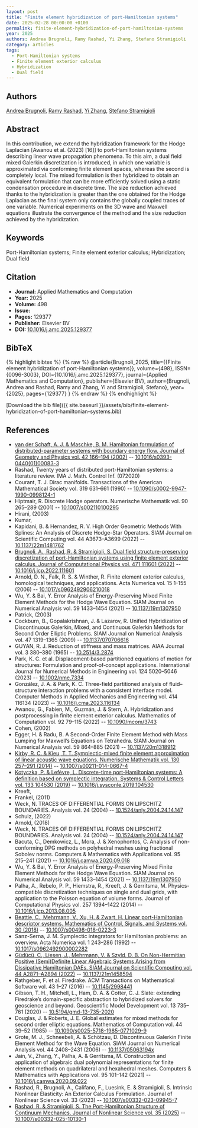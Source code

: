 ```yaml
---
layout: post
title: "Finite element hybridization of port-Hamiltonian systems"
date: 2025-02-28 00:00:00 +0100
permalink: finite-element-hybridization-of-port-hamiltonian-systems
year: 2025
authors: Andrea Brugnoli, Ramy Rashad, Yi Zhang, Stefano Stramigioli
category: articles
tags:
  - Port-Hamiltonian systems
  - Finite element exterior calculus
  - Hybridization
  - Dual field
---
```

 
## Authors
[Andrea Brugnoli](authors/andrea-brugnoli), [Ramy Rashad](authors/ramy-rashad), [Yi Zhang](authors/yi-zhang), [Stefano Stramigioli](authors/stefano-stramigioli)
 
## Abstract
In this contribution, we extend the hybridization framework for the Hodge Laplacian [Awanou et al. (2023) [16]] to port-Hamiltonian systems describing linear wave propagation phenomena. To this aim, a dual field mixed Galerkin discretization is introduced, in which one variable is approximated via conforming finite element spaces, whereas the second is completely local. The mixed formulation is then hybridized to obtain an equivalent formulation that can be more efficiently solved using a static condensation procedure in discrete time. The size reduction achieved thanks to the hybridization is greater than the one obtained for the Hodge Laplacian as the final system only contains the globally coupled traces of one variable. Numerical experiments on the 3D wave and Maxwell equations illustrate the convergence of the method and the size reduction achieved by the hybridization.
 
## Keywords
Port-Hamiltonian systems; Finite element exterior calculus; Hybridization; Dual field
 
## Citation
- **Journal:** Applied Mathematics and Computation
- **Year:** 2025
- **Volume:** 498
- **Issue:** 
- **Pages:** 129377
- **Publisher:** Elsevier BV
- **DOI:** [10.1016/j.amc.2025.129377](https://doi.org/10.1016/j.amc.2025.129377)
 
## BibTeX
{% highlight bibtex %}
{% raw %}
@article{Brugnoli_2025,
  title={{Finite element hybridization of port-Hamiltonian systems}},
  volume={498},
  ISSN={0096-3003},
  DOI={10.1016/j.amc.2025.129377},
  journal={Applied Mathematics and Computation},
  publisher={Elsevier BV},
  author={Brugnoli, Andrea and Rashad, Ramy and Zhang, Yi and Stramigioli, Stefano},
  year={2025},
  pages={129377}
}
{% endraw %}
{% endhighlight %}
 
[Download the bib file]({{ site.baseurl }}/assets/bib/finite-element-hybridization-of-port-hamiltonian-systems.bib)
 
## References
- [van der Schaft, A. J. & Maschke, B. M. Hamiltonian formulation of distributed-parameter systems with boundary energy flow. Journal of Geometry and Physics vol. 42 166–194 (2002)](hamiltonian-formulation-of-distributed-parameter-systems-with-boundary-energy-flow) -- [10.1016/s0393-0440(01)00083-3](https://doi.org/10.1016/s0393-0440(01)00083-3)
- Rashad, Twenty years of distributed port-Hamiltonian systems: a literature review. IMA J. Math. Control Inf. (072020)
- Courant, T. J. Dirac manifolds. Transactions of the American Mathematical Society vol. 319 631–661 (1990) -- [10.1090/s0002-9947-1990-0998124-1](https://doi.org/10.1090/s0002-9947-1990-0998124-1)
- Hiptmair, R. Discrete Hodge operators. Numerische Mathematik vol. 90 265–289 (2001) -- [10.1007/s002110100295](https://doi.org/10.1007/s002110100295)
- Hirani, (2003)
- Kumar,
- Kapidani, B. & Hernandez, R. V. High Order Geometric Methods With Splines: An Analysis of Discrete Hodge-Star Operators. SIAM Journal on Scientific Computing vol. 44 A3673–A3699 (2022) -- [10.1137/22m1481762](https://doi.org/10.1137/22m1481762)
- [Brugnoli, A., Rashad, R. & Stramigioli, S. Dual field structure-preserving discretization of port-Hamiltonian systems using finite element exterior calculus. Journal of Computational Physics vol. 471 111601 (2022)](dual-field-structure-preserving-discretization-of-port-hamiltonian-systems-using-finite-element-exterior-calculus) -- [10.1016/j.jcp.2022.111601](https://doi.org/10.1016/j.jcp.2022.111601)
- Arnold, D. N., Falk, R. S. & Winther, R. Finite element exterior calculus, homological techniques, and applications. Acta Numerica vol. 15 1–155 (2006) -- [10.1017/s0962492906210018](https://doi.org/10.1017/s0962492906210018)
- Wu, Y. & Bai, Y. Error Analysis of Energy-Preserving Mixed Finite Element Methods for the Hodge Wave Equation. SIAM Journal on Numerical Analysis vol. 59 1433–1454 (2021) -- [10.1137/19m1307950](https://doi.org/10.1137/19m1307950)
- Patrick, (2003)
- Cockburn, B., Gopalakrishnan, J. & Lazarov, R. Unified Hybridization of Discontinuous Galerkin, Mixed, and Continuous Galerkin Methods for Second Order Elliptic Problems. SIAM Journal on Numerical Analysis vol. 47 1319–1365 (2009) -- [10.1137/070706616](https://doi.org/10.1137/070706616)
- GUYAN, R. J. Reduction of stiffness and mass matrices. AIAA Journal vol. 3 380–380 (1965) -- [10.2514/3.2874](https://doi.org/10.2514/3.2874)
- Park, K. C. et al. Displacement‐based partitioned equations of motion for structures: Formulation and proof‐of‐concept applications. International Journal for Numerical Methods in Engineering vol. 124 5020–5046 (2023) -- [10.1002/nme.7334](https://doi.org/10.1002/nme.7334)
- González, J. A. & Park, K. C. Three-field partitioned analysis of fluid–structure interaction problems with a consistent interface model. Computer Methods in Applied Mechanics and Engineering vol. 414 116134 (2023) -- [10.1016/j.cma.2023.116134](https://doi.org/10.1016/j.cma.2023.116134)
- Awanou, G., Fabien, M., Guzmán, J. & Stern, A. Hybridization and postprocessing in finite element exterior calculus. Mathematics of Computation vol. 92 79–115 (2022) -- [10.1090/mcom/3743](https://doi.org/10.1090/mcom/3743)
- Cohen, (2002)
- Egger, H. & Radu, B. A Second-Order Finite Element Method with Mass Lumping for Maxwell’s Equations on Tetrahedra. SIAM Journal on Numerical Analysis vol. 59 864–885 (2021) -- [10.1137/20m1318912](https://doi.org/10.1137/20m1318912)
- [Kirby, R. C. & Kieu, T. T. Symplectic-mixed finite element approximation of linear acoustic wave equations. Numerische Mathematik vol. 130 257–291 (2014)](symplectic-mixed-finite-element-approximation-of-linear-acoustic-wave-equations) -- [10.1007/s00211-014-0667-4](https://doi.org/10.1007/s00211-014-0667-4)
- [Kotyczka, P. & Lefèvre, L. Discrete-time port-Hamiltonian systems: A definition based on symplectic integration. Systems &amp; Control Letters vol. 133 104530 (2019)](discrete-time-port-hamiltonian-systems-a-definition-based-on-symplectic-integration) -- [10.1016/j.sysconle.2019.104530](https://doi.org/10.1016/j.sysconle.2019.104530)
- Kreeft,
- Frankel, (2011)
- Weck, N. TRACES OF DIFFERENTIAL FORMS ON LIPSCHITZ BOUNDARIES. Analysis vol. 24 (2004) -- [10.1524/anly.2004.24.14.147](https://doi.org/10.1524/anly.2004.24.14.147)
- Schulz, (2022)
- Arnold, (2018)
- Weck, N. TRACES OF DIFFERENTIAL FORMS ON LIPSCHITZ BOUNDARIES. Analysis vol. 24 (2004) -- [10.1524/anly.2004.24.14.147](https://doi.org/10.1524/anly.2004.24.14.147)
- Bacuta, C., Demkowicz, L., Mora, J. & Xenophontos, C. Analysis of non-conforming DPG methods on polyhedral meshes using fractional Sobolev norms. Computers &amp; Mathematics with Applications vol. 95 215–241 (2021) -- [10.1016/j.camwa.2020.09.018](https://doi.org/10.1016/j.camwa.2020.09.018)
- Wu, Y. & Bai, Y. Error Analysis of Energy-Preserving Mixed Finite Element Methods for the Hodge Wave Equation. SIAM Journal on Numerical Analysis vol. 59 1433–1454 (2021) -- [10.1137/19m1307950](https://doi.org/10.1137/19m1307950)
- Palha, A., Rebelo, P. P., Hiemstra, R., Kreeft, J. & Gerritsma, M. Physics-compatible discretization techniques on single and dual grids, with application to the Poisson equation of volume forms. Journal of Computational Physics vol. 257 1394–1422 (2014) -- [10.1016/j.jcp.2013.08.005](https://doi.org/10.1016/j.jcp.2013.08.005)
- [Beattie, C., Mehrmann, V., Xu, H. & Zwart, H. Linear port-Hamiltonian descriptor systems. Mathematics of Control, Signals, and Systems vol. 30 (2018)](linear-port-hamiltonian-descriptor-systems) -- [10.1007/s00498-018-0223-3](https://doi.org/10.1007/s00498-018-0223-3)
- Sanz-Serna, J. M. Symplectic integrators for Hamiltonian problems: an overview. Acta Numerica vol. 1 243–286 (1992) -- [10.1017/s0962492900002282](https://doi.org/10.1017/s0962492900002282)
- [Güdücü, C., Liesen, J., Mehrmann, V. & Szyld, D. B. On Non-Hermitian Positive (Semi)Definite Linear Algebraic Systems Arising from Dissipative Hamiltonian DAEs. SIAM Journal on Scientific Computing vol. 44 A2871–A2894 (2022)](on-non-hermitian-positive-semi-definite-linear-algebraic-systems-arising-from-dissipative-hamiltonian-daes) -- [10.1137/21m1458594](https://doi.org/10.1137/21m1458594)
- Rathgeber, F. et al. Firedrake. ACM Transactions on Mathematical Software vol. 43 1–27 (2016) -- [10.1145/2998441](https://doi.org/10.1145/2998441)
- Gibson, T. H., Mitchell, L., Ham, D. A. & Cotter, C. J. Slate: extending Firedrake’s domain-specific abstraction to hybridized solvers for geoscience and beyond. Geoscientific Model Development vol. 13 735–761 (2020) -- [10.5194/gmd-13-735-2020](https://doi.org/10.5194/gmd-13-735-2020)
- Douglas, J. & Roberts, J. E. Global estimates for mixed methods for second order elliptic equations. Mathematics of Computation vol. 44 39–52 (1985) -- [10.1090/s0025-5718-1985-0771029-9](https://doi.org/10.1090/s0025-5718-1985-0771029-9)
- Grote, M. J., Schneebeli, A. & Schötzau, D. Discontinuous Galerkin Finite Element Method for the Wave Equation. SIAM Journal on Numerical Analysis vol. 44 2408–2431 (2006) -- [10.1137/05063194x](https://doi.org/10.1137/05063194x)
- Jain, V., Zhang, Y., Palha, A. & Gerritsma, M. Construction and application of algebraic dual polynomial representations for finite element methods on quadrilateral and hexahedral meshes. Computers &amp; Mathematics with Applications vol. 95 101–142 (2021) -- [10.1016/j.camwa.2020.09.022](https://doi.org/10.1016/j.camwa.2020.09.022)
- Rashad, R., Brugnoli, A., Califano, F., Luesink, E. & Stramigioli, S. Intrinsic Nonlinear Elasticity: An Exterior Calculus Formulation. Journal of Nonlinear Science vol. 33 (2023) -- [10.1007/s00332-023-09945-7](https://doi.org/10.1007/s00332-023-09945-7)
- [Rashad, R. & Stramigioli, S. The Port-Hamiltonian Structure of Continuum Mechanics. Journal of Nonlinear Science vol. 35 (2025)](the-port-hamiltonian-structure-of-continuum-mechanics) -- [10.1007/s00332-025-10130-1](https://doi.org/10.1007/s00332-025-10130-1)

